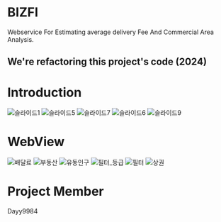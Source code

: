 # BIZFI
Webservice For Estimating average delivery Fee And Commercial Area Analysis. 

## We're refactoring this project's code  (2024)

# Introduction
![슬라이드1](https://github.com/eclipse1228/BIZFI/assets/107296751/00686bf6-2c77-404c-8058-1d9a0a807a67)
![슬라이드5](https://github.com/eclipse1228/BIZFI/assets/107296751/ebb00380-7b60-4921-9cce-4d8d0692b99b)
![슬라이드7](https://github.com/eclipse1228/BIZFI/assets/107296751/6734fdaa-692e-401b-9d35-2c7973957d51)
![슬라이드6](https://github.com/eclipse1228/BIZFI/assets/107296751/b02ce1c5-2d0f-40bb-8080-7c2801f0889b)
![슬라이드9](https://github.com/eclipse1228/BIZFI/assets/107296751/8647f346-8194-499a-acb4-0226fa601330)

# WebView
![배달료](https://github.com/eclipse1228/BIZFI/assets/107296751/575f1a82-2c3e-47c5-9712-7778e70368c2)
![부동산](https://github.com/eclipse1228/BIZFI/assets/107296751/14dc1592-4b82-42a6-bb6b-2cc9ac713ad3)
![유동인구](https://github.com/eclipse1228/BIZFI/assets/107296751/c4f77f8a-7854-4e99-a41a-b7160bcadb96)
![필터_등급](https://github.com/eclipse1228/BIZFI/assets/107296751/b241f2b3-91bb-4514-82d9-c07ef03decc2)
![필터](https://github.com/eclipse1228/BIZFI/assets/107296751/f32ea39f-5446-4b3b-b08f-5c8462040c73)
![상권](https://github.com/eclipse1228/BIZFI/assets/107296751/03841925-d175-4812-98ac-738ededca31c)


# Project Member
Dayy9984
